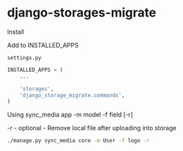 # django-storages-migrate

Install

Add to INSTALLED_APPS

```settings.py```
```python
INSTALLED_APPS = (
    ...

    'storages',
    'django_storage_migrate.commands',
)
```

Using
sync_media app -m model -f field [-r]

-r - optional - Remove local file after uploading into storage
```bash
./manage.py sync_media core -m User -f logo -r
```
